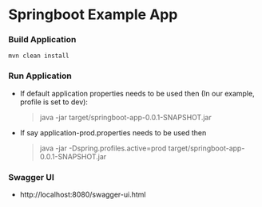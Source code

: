 # Springboot Example App

### Build Application

```
mvn clean install
```

### Run Application
- If default application properties needs to be used then (In our example, profile is set to dev):
  > java -jar target/springboot-app-0.0.1-SNAPSHOT.jar
  
- If say application-prod.properties needs to be used then
  > java -jar -Dspring.profiles.active=prod target/springboot-app-0.0.1-SNAPSHOT.jar
  
### Swagger UI
- http://localhost:8080/swagger-ui.html
